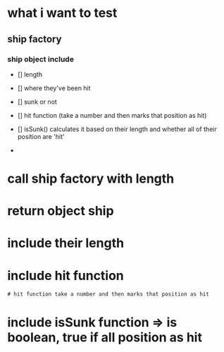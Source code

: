 # what i want to test

## ship factory

### ship object include
- [] length
- [] where they've been hit
- [] sunk or not
- [] hit function (take a number and then marks that position as hit)
- [] isSunk() calculates it based on their length and whether all of their position are 'hit'

-


# call ship factory with length
# return object ship
  # include their length
  # include hit function
    # hit function take a number and then marks that position as hit
  # include isSunk function => is boolean, true if all position as hit
